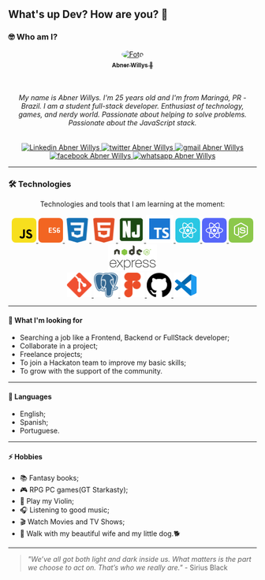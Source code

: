## What's up Dev? How are you? 👋

### 🤓 Who am I?

<p align="center">
    <a href="https://blog.rocketseat.com.br/author/thiago/">
        <img 
            style="border-radius: 50%;" 
            src="https://avatars0.githubusercontent.com/u/59853942?s=460&u=000274e39c7029e3c065fd9a6913c850907d4691&v=4" 
            width="120px;" 
            alt="Foto">
        <br/>
        <sub><b>Abner Willys  🚀</b></sub>
    </a>
</p>
</br>
<h6 align="center">
    My name is Abner Willys. I'm 25 years old and I'm from Maringá, PR - Brazil. I am a student full-stack developer. Enthusiast of technology, games, and nerdy world. Passionate about helping to solve problems. Passionate about the JavaScript stack.
</h6>

<p align="center">
    <a href="https://www.linkedin.com/in/abnerwillys/">
        <img 
            alt="Linkedin Abner Willys" 
            src="https://img.shields.io/badge/-Abner%20Willys-%230077b5?style=flat-square&logo=linkedin">
    </a>
    <a href="https://twitter.com/AbnerStarkasty">
        <img 
            alt="twitter Abner Willys" 
            src="https://img.shields.io/badge/-@abnerStarkasty-%231ca0f1?style=flat-square&logo=twitter&logoColor=white">
    </a>
    <a href="mailto:tgmarinho@gmail.com">
        <img 
            alt="gmail Abner Willys" 
            src="https://img.shields.io/badge/-abwillys001@gmail.com-%23c14438?style=flat-square&logo=gmail&logoColor=white">
    </a>
    <a href="https://www.facebook.com/abnerwillys">
        <img 
            alt="facebook Abner Willys" 
            src="https://img.shields.io/badge/-Abner%20Willys-%234267b2?style=flat-square&logo=facebook&logoColor=white">
    </a>
    <a href="https://bit.ly/3eC6MX5">
        <img 
            alt="whatsapp Abner Willys" 
            src="https://img.shields.io/badge/-Abner%20Willys-%2325D366?style=flat-square&logo=whatsapp&logoColor=white">
    </a>
</p>

---
### 🛠 Technologies

<p align="center">
Technologies and tools that I am learning at the moment:

<p align="center">
    <a href="https://www.javascript.com/">
        <img 
            src="https://github.com/abner-starkasty/abner-starkasty/blob/master/assets/icon-javascript.svg" 
            alt="logo JavaScript"
            width="50px"
            style="border-radius: 8px;">
    </a>
    <a href="http://www.ecma-international.org/ecma-262/6.0/">
        <img 
            src="https://github.com/abner-starkasty/abner-starkasty/blob/master/assets/icon-ecmascript6.svg" 
            alt="logo ECS6"
            width="50px"
            style="border-radius: 8px;">
    </a>
    <a href="https://developer.mozilla.org/en-US/docs/Web/CSS">
        <img 
            src="https://github.com/abner-starkasty/abner-starkasty/blob/master/assets/icon-css3.svg" 
            alt="logo CSS3"
            width="50px"
            style="border-radius: 8px;">
    </a>
    <a href="https://developer.mozilla.org/en-US/docs/Web/HTML">
        <img 
            src="https://github.com/abner-starkasty/abner-starkasty/blob/master/assets/icon-html5.svg" 
            alt="logo HTML5"
            width="50px"
            style="border-radius: 8px;">
    </a>
    <a href="https://mozilla.github.io/nunjucks/">
        <img 
            src="https://github.com/abner-starkasty/abner-starkasty/blob/master/assets/icon-nunjucks.svg" 
            alt="logo Nunjucks"
            width="53px"
            style="border-radius: 16px;">
    </a>
    <a href="https://www.typescriptlang.org/">
        <img 
            src="https://github.com/abner-starkasty/abner-starkasty/blob/master/assets/icon-typescript.png"
            alt="logo Typescript"
            width="56px">
    </a>
    <a href="https://reactjs.org/">
        <img 
            src="https://github.com/abner-starkasty/abner-starkasty/blob/master/assets/icon-react.svg"
            alt="logo React"
            width="50px"
            style="border-radius: 8px;">
    </a>
    <a href="https://reactnative.dev/">
        <img 
            src="https://github.com/abner-starkasty/abner-starkasty/blob/master/assets/icon-react-native.svg"
            alt="logo React native"
            width="50px"
            style="border-radius: 8px;">
    </a>
    <a href="https://nodejs.org/en/">
        <img 
            src="https://github.com/abner-starkasty/abner-starkasty/blob/master/assets/icon-nodejs.svg" 
            alt="logo Node.js"
            width="50px"
            style="border-radius: 8px;">
    </a>
    <a href="https://expressjs.com/">
        <img 
            src="https://github.com/abner-starkasty/abner-starkasty/blob/master/assets/icon-express2.png" 
            alt="logo express"
            width="100px">
    </a>
    </br>
    <a href="https://git-scm.com/">
        <img 
            src="https://github.com/abner-starkasty/abner-starkasty/blob/master/assets/icon-git.svg" 
            alt="logo git"
            width="50px">
    </a>
    <a href="https://www.postgresql.org/">
        <img 
            src="https://github.com/abner-starkasty/abner-starkasty/blob/master/assets/icon-postgresql.svg" 
            alt="logo postgreSQL"
            width="50px">
    </a>
    <a href="https://www.figma.com/">
        <img 
            src="https://github.com/abner-starkasty/abner-starkasty/blob/master/assets/icon-figma.svg" 
            alt="logo Figma"
            width="50px">
    </a>
    <a href="https://github.com/">
        <img 
            src="https://github.com/abner-starkasty/abner-starkasty/blob/master/assets/icon-gitHub2.svg" 
            alt="logo Github"
            width="50px">
    </a>
    <a href="https://code.visualstudio.com/">
        <img 
            src="https://github.com/abner-starkasty/abner-starkasty/blob/master/assets/icon-vscode.svg" 
            alt="logo Vscode"
            width="50px">
    </a>
</p>

---
#### 🚧 What I'm looking for

- Searching a job like a Frontend, Backend or FullStack developer;
- Collaborate in a project;
- Freelance projects;
- To join a Hackaton team to improve my basic skills;
- To grow with the support of the community.




---
#### 💬 Languages

- English;
- Spanish;
- Portuguese.

---
#### ⚡ Hobbies

- 📚 Fantasy books;
- 🎮 RPG PC games(GT Starkasty);
- 🎻 Play my Violin;
- 🎧 Listening to good music;
- 🎬 Watch Movies and TV Shows;
- 👫 Walk with my beautiful wife and my little dog.🐕

---

> *"We’ve all got both light and dark inside us. What matters is the part we choose to act on. That’s who we really are."* - Sirius Black 
